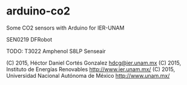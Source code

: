 # arduino-co2
Some CO2 sensors with Arduino for IER-UNAM 

SEN0219 DFRobot

TODO:
T3022 Amphenol
S8LP Senseair

(C) 2015, Héctor Daniel Cortés Gonzalez <hdcg@ier.unam.mx>
(C) 2015, Instituto de Energías Renovables <http://www.ier.unam.mx/>
(C) 2015, Universidad Nacional Autónoma de México <http://www.unam.mx/>

